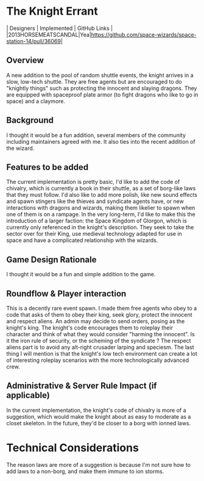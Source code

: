 # The Knight Errant

| Designers | Implemented | GitHub Links |
|2013HORSEMEATSCANDAL|Yea|https://github.com/space-wizards/space-station-14/pull/36069|


## Overview

A new addition to the pool of random shuttle events, the knight arrives in a slow, low-tech shuttle. 
They are free agents but are encouraged to do "knightly things" such as protecting the innocent
and slaying dragons. They are equipped with spaceproof plate armor (to fight dragons who like to go in space) and a claymore.

## Background

I thought it would be a fun addition, several members of the community including maintainers agreed with me. 
It also ties into the recent addition of the wizard.

## Features to be added

The current implementation is pretty basic, I'd like to add the code of chivalry, which is currently a book in their shuttle, as a set of borg-like laws that they must follow.
I'd also like to add more polish, like new sound effects and spawn stingers like the thieves and syndicate agents have, or new interactions with dragons and wizards, making them likelier to spawn when one of them is on a rampage. In the very long-term, I'd like to make this the introduction of a larger faction: the Space Kingdom of Glorgon, which is currently only referenced in the knight's description. They seek to take the sector over for their King, use medieval technology adapted for use in space and have a complicated relationship with the wizards.

## Game Design Rationale

I thought it would be a fun and simple addition to the game.

## Roundflow & Player interaction

This is a decently rare event spawn. I made them free agents who obey to a code that asks of them to obey their king, seek glory, protect the innocent and respect aliens. An admin may decide to send orders, posing as the knight's king. The knight's code encourages them to roleplay their character and think of what they would consider "harming the innocent". Is it the iron rule of security, or the scheming of the syndicate ? The respect aliens part is to avoid any alt-right crusader larping and speciesm. The last thing I will mention is that the knight's low tech environment can create a lot of interesting roleplay scenarios with the more technologically advanced crew.

## Administrative & Server Rule Impact (if applicable)

 In the current implementation, the knight's code of chivalry is more of a suggestion, which would make the knight about as easy to moderate as a closet skeleton. In the future, they'd be closer to a borg with ionned laws.

# Technical Considerations

The reason laws are more of a suggestion is because I'm not sure how to add laws to a non-borg, and make them immune to ion storms.